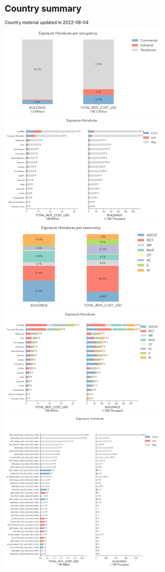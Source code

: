 # Country summary
Country material updated in 2022-08-04

![](expo_adm0_occ.png)
![](expo_adm1_occ.png)
![](expo_adm0_taxo.png)
![](expo_adm1_taxo.png)
![](expo_taxo.png)

